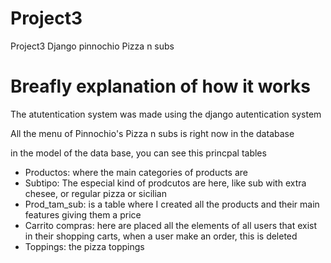 # Project3
Project3 Django pinnochio Pizza n subs
<h1>Breafly explanation of how it works</h1>
<p>The atutentication system was made using the django autentication system</p>
 <p>All the menu of Pinnochio's Pizza n subs is right now in the database </p>
 <p>in the model of the data base, you can see this princpal tables</p>
 <ul>
     <li>Productos: where the main categories of products are</li>
     <li>Subtipo: The especial kind of prodcutos are here, like sub with extra chesee, or regular pizza or sicilian </li>
     <li>Prod_tam_sub: is a table where I created all the products and their main features  giving them a price</li>
     <li>Carrito compras: here are placed all the elements of all users that exist in their shopping carts, when a user make an order, this is deleted </li>
     <li>Toppings: the pizza toppings </li>
 </ul>

 